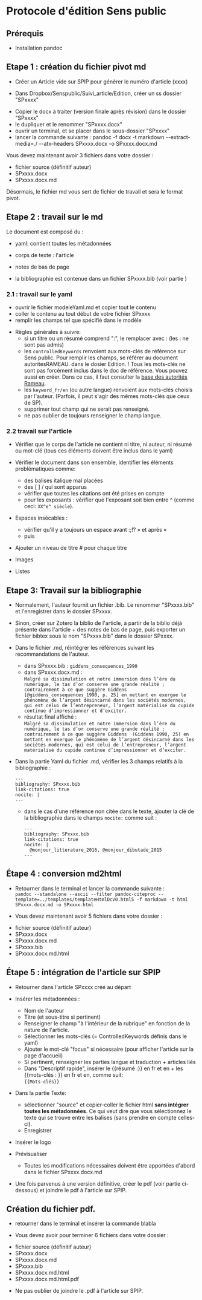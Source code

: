 # Protocole d'édition Sens public

<!-- dans dossier édition, intégrer un YAML de référence + Autorités RAMEAU -->

## Prérequis
* Installation pandoc

## Etape 1 : création du fichier pivot md
* Créer un Article vide sur SPIP pour générer le numéro d'article (xxxx)

* Dans Dropbox/Senspublic/Suivi_article/Edition, créer un ss dossier "SPxxxx"
- Copier le docx à traiter (version finale après révision) dans le dossier "SPxxxx"
- le dupliquer et le renommer "SPxxxx.docx"
- ouvrir un terminal, et se placer dans le sous-dossier "SPxxxx"
- lancer la commande suivante :
      pandoc -f docx -t markdown --extract-media=./ --atx-headers SPxxxx.docx -o SPxxxx.docx.md

Vous devez maintenant avoir 3 fichiers dans votre dossier :
- fichier source (définitif auteur)
- SPxxxx.docx
- SPxxxx.docx.md

Désormais, le fichier md vous sert de fichier de travail et sera le format pivot.

## Etape 2 : travail sur le md
Le document est composé du :
- yaml: contient toutes les métadonnées
- corps de texte : l'article
- notes de bas de page

- la bibliographie est contenue dans un fichier SPxxxx.bib (voir partie )

### 2.1 : travail sur le yaml
- ouvrir le fichier modeleYaml.md et copier tout le contenu
- coller le contenu au tout début de votre fichier SPxxxx
- remplir les champs tel que spécifié dans le modèle

* Règles générales à suivre:
  - si un titre ou un résumé comprend ":", le remplacer avec &#58; (les : ne sont pas admis)
  - les `controlledKeywords` renvoient aux mots-clés de référence sur Sens public. Pour remplir les champs, se référer au document autoritesRAMEAU. dans le dosier Edition. ! Tous les mots-clés ne sont pas forcément inclus dans le doc de référence. Vous pouvez aussi en créer. Dans ce cas, il faut consulter la [base des autorités Rameau](http://catalogue.bnf.fr/recherche-autorite.do?pageRech=rat).
  - les `keyword_fr/en` (ou autre langue) renvoient aux mots-clés choisis par l'auteur. (Parfois, il peut s'agir des mêmes mots-clés que ceux de SP).
  - supprimer tout champ qui ne serait pas renseigné.
  - ne pas oublier de toujours renseigner le champ langue.

### 2.2 travail sur l'article
* Vérifier que le corps de l'article ne contient ni titre, ni auteur, ni résumé ou mot-clé (tous ces éléments doivent être inclus dans le yaml)

* Vérifier le document dans son ensemble, identifier les éléments problématiques comme:
  - des balises italique mal placées
  - des [ ] / qui sont apparus  
  - vérifier que toutes les citations ont été prises en compte
  - pour les exposants : vérifier que l'exposant soit bien entre ^ (comme ceci: `XX^e^ siècle`).

* Espaces insécables :
  - vérifier qu'il y a toujours un espace avant :;!? » et après «
  - puis

* Ajouter un niveau de titre # pour chaque titre

* Images <!-- à définir-->

* Listes <!-- à définir-->


## Etape 3: Travail sur la bibliographie

* Normalement, l'auteur fournit un fichier .bib. Le renommer "SPxxxx.bib" et l'enregistrer dans le dossier SPxxxx.

* Sinon, créer sur Zotero la biblio de l'article, à partir de la biblio déjà présente dans l'article + des notes de bas de page, puis exporter un fichier bibtex sous le nom "SPxxxx.bib" dans le dossier SPxxxx.

* Dans le fichier .md, réintégrer les références suivant les recommandations de l'auteur.
  * dans SPxxxx.bib : `giddens_consequences_1990`
  * dans SPxxxx.docx.md :  
    `Malgré sa dissimulation et notre immersion dans l’ère du numérique, le tas d’or conserve une grande réalité ; contrairement à ce que suggère Giddens [@giddens_consequences_1990, p. 25] en mettant en exergue le phénomène de l’argent désincarné dans les sociétés modernes, qui est celui de l’entrepreneur, l’argent matérialisé du cupide continue d’impressionner et d’exciter.`
  * résultat final affiché :  
    `Malgré sa dissimulation et notre immersion dans l’ère du numérique, le tas d’or conserve une grande réalité ; contrairement à ce que suggère Giddens  (Giddens 1990, 25) en mettant en exergue le phénomène de l’argent désincarné dans les sociétés modernes, qui est celui de l’entrepreneur, l’argent matérialisé du cupide continue d’impressionner et d’exciter.`

* Dans la partie Yaml du fichier .md, vérifier les 3 champs relatifs à la bibliographie :

      ---
      bibliography: SPxxxx.bib
      link-citations: true
      nocite: |
      ---

  * dans le cas d'une référence non citée dans le texte, ajouter la clé de la bibliographie dans le champs `nocite:` comme suit :

        ---
        bibliography: SPxxxx.bib
        link-citations: true
        nocite: |
          @monjour_litterature_2016, @monjour_dibutade_2015
        ---

## Étape 4 : conversion md2html

* Retourner dans le terminal et lancer la commande suivante :  
  `pandoc --standalone --ascii --filter pandoc-citeproc --template=../templates/templateHtmlDcV0.html5 -f markdown -t html SPxxxx.docx.md -o SPxxxx.html`

* Vous devez maintenant avoir 5 fichiers dans votre dossier :
- fichier source (définitif auteur)
- SPxxxx.docx
- SPxxxx.docx.md
- SPxxxx.bib
- SPxxxx.docx.md.html

## Étape 5 : intégration de l'article sur SPIP

* Retourner dans l'article SPxxxx créé au départ

* Insérer les métadonnées :
    - Nom de l'auteur
    - Titre (et sous-titre si pertinent)
    - Renseigner le champ "à l'intérieur de la rubrique" en fonction de la nature de l'article.
    - Sélectionner les mots-clés (= ControlledKeywords définis dans le yaml)
    - Ajouter le mot-clé "focus" si nécessaire (pour afficher l'article sur la page d'accueil)
    - Si pertinent, renseigner les parties langue et traduction + articles liés
    - Dans "Descriptif rapide", insérer le {{résumé :}} en fr et en + les {{mots-clés : }} en fr et en, comme suit:  
  `{{Mots-clés}}`

* Dans la partie Texte:
    - sélectionner "source" et copier-coller le fichier html **sans intégrer toutes les métadonnées**. Ce qui veut dire que vous sélectionnez le texte qui se trouve entre les balises <body> </body> (sans prendre en compte celles-ci).
    - Enregistrer

* Insérer le logo

* Prévisualiser
    - Toutes les modifications nécessaires doivent être apportées d'abord dans le fichier SPxxxx.docx.md

* Une fois parvenus à une version définitive, créer le pdf (voir partie ci-dessous) et joindre le pdf à l'article sur SPIP.

## Création du fichier pdf.

* retourner dans le terminal et insérer la commande blabla

* Vous devez avoir pour terminer 6 fichiers dans votre dossier :
- fichier source (définitif auteur)
- SPxxxx.docx
- SPxxxx.docx.md
- SPxxxx.bib
- SPxxxx.docx.md.html
- SPxxxx.docx.md.html.pdf

* Ne pas oublier de joindre le .pdf à l'article sur SPIP.
